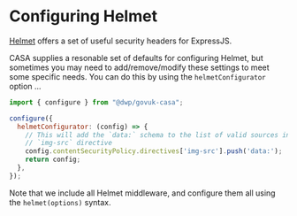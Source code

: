 # Configuring Helmet

[Helmet](https://helmetjs.github.io/) offers a set of useful security headers for ExpressJS.

CASA supplies a resonable set of defaults for configuring Helmet, but sometimes you may need to add/remove/modify these settings to meet some specific needs. You can do this by using the `helmetConfigurator` option ...

```javascript
import { configure } from "@dwp/govuk-casa";

configure({
  helmetConfigurator: (config) => {
    // This will add the `data:` schema to the list of valid sources in the
    // `img-src` directive
    config.contentSecurityPolicy.directives['img-src'].push('data:');
    return config;
  },
});
```

Note that we include all Helmet middleware, and configure them all using the `helmet(options)` syntax.
